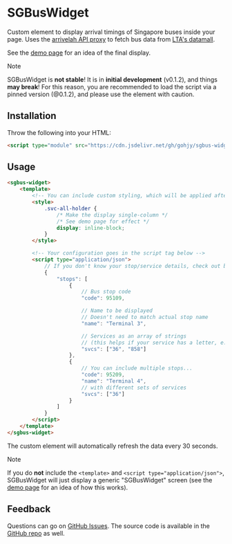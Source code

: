 # SGBusWidget
Custom element to display arrival timings of Singapore buses inside your page. Uses the [arrivelah API proxy](https://github.com/cheeaun/arrivelah) to fetch bus data from [LTA's datamall](https://datamall.lta.gov.sg/).

See the [demo page](./demo.html) for an idea of the final display.

> [!NOTE]
> 
> SGBusWidget is **not stable**! It is in **initial development** (v0.1.2), and things **may break**! For this reason, you are recommended to load the script via a pinned version (@0.1.2), and please use the element with caution.

## Installation
Throw the following into your HTML:
```html
<script type="module" src="https://cdn.jsdelivr.net/gh/gohjy/sgbus-widget@0.1.2/sgbus-widget.min.js"></script>
```

## Usage
```html
<sgbus-widget>
    <template>
        <!-- You can include custom styling, which will be applied after the defaults -->
        <style>
            .svc-all-holder {
                /* Make the display single-column */
                /* See demo page for effect */
                display: inline-block;
            }
        </style>

        <!-- Your configuration goes in the script tag below -->
        <script type="application/json">
            // If you don't know your stop/service details, check out busrouter.sg
            {
                "stops": [
                    {
                        // Bus stop code
                        "code": 95109, 

                        // Name to be displayed
                        // Doesn't need to match actual stop name
                        "name": "Terminal 3", 

                        // Services as an array of strings 
                        // (this helps if your service has a letter, e.g. 97e)
                        "svcs": ["36", "858"] 
                    },
                    {
                        // You can include multiple stops...
                        "code": 95209, 
                        "name": "Terminal 4",
                        // with different sets of services
                        "svcs": ["36"]
                    }
                ]
            }
        </script>
    </template>
</sgbus-widget>
```

The custom element will automatically refresh the data every 30 seconds.

> [!NOTE]
> 
> If you do **not** include the `<template>` and `<script type="application/json">`, 
> SGBusWidget will just display a generic "SGBusWidget" screen
> (see the [demo page](./demo.html) for an idea of how this works).

## Feedback

Questions can go on [GitHub Issues](https://github.com/gohjy/sgbus-widget/issues). 
The source code is available in the [GitHub repo](https://github.com/gohjy/sgbus-widget) as well.